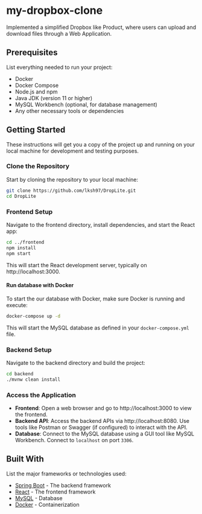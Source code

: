 # my-dropbox-clone
Implemented a simplified Dropbox like Product, where users can upload and download files through a Web Application.

## Prerequisites
List everything needed to run your project:
- Docker
- Docker Compose
- Node.js and npm
- Java JDK (version 11 or higher)
- MySQL Workbench (optional, for database management)
- Any other necessary tools or dependencies

## Getting Started
These instructions will get you a copy of the project up and running on your local machine for development and testing purposes.

### Clone the Repository
Start by cloning the repository to your local machine:
```bash
git clone https://github.com/lksh97/DropLite.git
cd DropLite
```

### Frontend Setup
Navigate to the frontend directory, install dependencies, and start the React app:
```bash
cd ../frontend
npm install
npm start
```
This will start the React development server, typically on http://localhost:3000.

#### Run database with Docker
To start the our database with Docker, make sure Docker is running and execute:
```bash
docker-compose up -d
```
This will start the MySQL database as defined in your `docker-compose.yml` file.

### Backend Setup
Navigate to the backend directory and build the project:
```bash
cd backend
./mvnw clean install
```

### Access the Application
- **Frontend**: Open a web browser and go to http://localhost:3000 to view the frontend.
- **Backend API**: Access the backend APIs via http://localhost:8080. Use tools like Postman or Swagger (if configured) to interact with the API.
- **Database**: Connect to the MySQL database using a GUI tool like MySQL Workbench. Connect to `localhost` on port `3306`.

## Built With
List the major frameworks or technologies used:
- [Spring Boot](https://spring.io/projects/spring-boot) - The backend framework
- [React](https://reactjs.org/) - The frontend framework
- [MySQL](https://www.mysql.com/) - Database
- [Docker](https://www.docker.com/) - Containerization